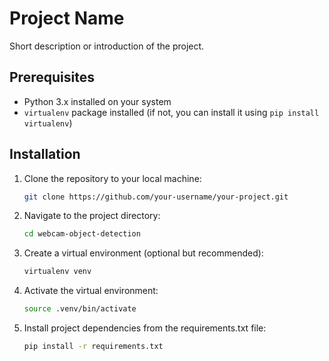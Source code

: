 # Project Name

Short description or introduction of the project.

## Prerequisites

- Python 3.x installed on your system
- `virtualenv` package installed (if not, you can install it using `pip install virtualenv`)

## Installation

1. Clone the repository to your local machine:

   ```bash
   git clone https://github.com/your-username/your-project.git
   ```
2. Navigate to the project directory:

    ```bash
    cd webcam-object-detection
    ```
3. Create a virtual environment (optional but recommended):

    ```bash
    virtualenv venv
    ```
4. Activate the virtual environment:

    ```bash
    source .venv/bin/activate
    ```
5. Install project dependencies from the requirements.txt file:

    ```bash
    pip install -r requirements.txt
    ```
